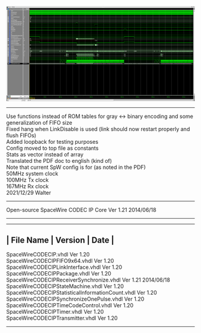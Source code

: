 ![LinkDisable in loopback mode](Documents/Screenshot_LinkDisable.png)

*******************************************************************************
Use functions instead of ROM tables for gray <-> binary encoding and some generalization of FIFO size<br/>
Fixed hang when LinkDisable is used (link should now restart properly and flush FIFOs)<br/>
Added loopback for testing purposes<br/>
Config moved to top file as constants<br/>
Stats as vector instead of array<br/>
Translated the PDF doc to english (kind of)<br/>
Note that current SpW config is for (as noted in the PDF)<br/>
50MHz system clock<br/>
100MHz Tx clock<br/>
167MHz Rx clock<br/>
2021/12/29 Walter<br/>
*******************************************************************************
Open-source SpaceWire CODEC IP Core              Ver 1.21           2014/06/18<br/>
*******************************************************************************
-------------------------------------------------------------------------------
|   File Name                                   | Version |        Date        |
-------------------------------------------------------------------------------
SpaceWireCODECIP.vhdl                            Ver 1.20<br/>
SpaceWireCODECIPFIFO9x64.vhdl                    Ver 1.20<br/>
SpaceWireCODECIPLinkInterface.vhdl               Ver 1.20<br/>
SpaceWireCODECIPPackage.vhdl                     Ver 1.20<br/>
SpaceWireCODECIPReceiverSynchronize.vhdl         Ver 1.21           2014/06/18<br/>
SpaceWireCODECIPStateMachine.vhdl                Ver 1.20<br/>
SpaceWireCODECIPStatisticalInformationCount.vhdl Ver 1.20<br/>
SpaceWireCODECIPSynchronizeOnePulse.vhdl         Ver 1.20<br/>
SpaceWireCODECIPTimeCodeControl.vhdl             Ver 1.20<br/>
SpaceWireCODECIPTimer.vhdl                       Ver 1.20<br/>
SpaceWireCODECIPTransmitter.vhdl                 Ver 1.20<br/>
*******************************************************************************



